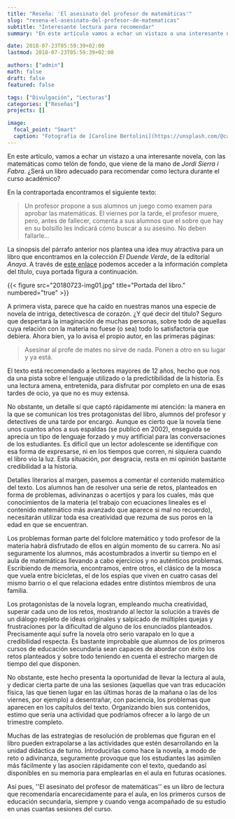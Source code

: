 ```yaml
---
title: "Reseña: 'El asesinato del profesor de matemáticas'"
slug: "resena-el-asesinato-del-profesor-de-matematicas"
subtitle: "Interesante lectura para recomendar"
summary: "En este artículo vamos a echar un vistazo a una interesante novela, con las matemáticas como telón de fondo, que viene de la mano de Jordi Sierra i Fabra. ¿Será un libro adecuado para recomendar como lectura durante el curso académico?"

date: 2018-07-23T05:59:39+02:00
lastmod: 2018-07-23T05:59:39+02:00

authors: ["admin"]
math: false
draft: false
featured: false

tags: ["Divulgación", "Lecturas"]
categories: ["Reseñas"]
projects: []

image:
  focal_point: "Smart"
  caption: "Fotografía de [Caroline Bertolini](https://unsplash.com/@caroline_bertolini), disponible en [Unsplash](https://unsplash.com/photos/NAaXkKDdQZg)."
---
```


En este artículo, vamos a echar un vistazo a una interesante novela, con las matemáticas como telón de fondo, que viene de la mano de *Jordi Sierra i Fabra*. ¿Será un libro adecuado para recomendar como lectura durante el curso académico?

En la contraportada encontramos el siguiente texto:

> Un profesor propone a sus alumnos un juego como examen para aprobar las matemáticas. El viernes por la tarde, el profesor muere, pero, antes de fallecer, comenta a sus alumnos que el sobre que hay en su bolsillo les indicará cómo buscar a su asesino. No deben fallarle...

La sinopsis del párrafo anterior nos plantea una idea muy atractiva para un libro que encontramos en la colección *El Duende Verde*, de la editorial *Anaya*. A través de [este enlace](https://www.anayainfantilyjuvenil.com/libro.php?codigo_comercial=1571123) podemos acceder a la información completa del título, cuya portada figura a continuación.

{{< figure src="20180723-img01.jpg" title="Portada del libro." numbered="true" >}}

A primera vista, parece que ha caído en nuestras manos una especie de novela de intriga, detectivesca de corazón. ¿Y qué decir del título? Seguro que despertará la imaginación de muchas personas, sobre todo de aquellas cuya relación con la materia no fuese (o sea) todo lo satisfactoria que debiera. Ahora bien, ya lo avisa el propio autor, en las primeras páginas: 

> Asesinar al profe de mates no sirve de nada. Ponen a otro en su lugar y ya está.

El texto está recomendado a lectores mayores de 12 años, hecho que nos da una pista sobre el lenguaje utilizado o la predictibilidad de la historia. Es una lectura amena, entretenida, para disfrutar por completo en una de esas tardes de ocio, ya que no es muy extensa. 

No obstante, un detalle sí que captó rápidamente mi atención: la manera en la que se comunican los tres protagonistas del libro, alumnos del profesor y detectives de una tarde por encargo. Aunque es cierto que la novela tiene unos cuantos años a sus espaldas (se publicó en 2002), enseguida se aprecia un tipo de lenguaje forzado y muy artificial para las conversaciones de los estudiantes. Es difícil que un lector adolescente se identifique con esa forma de expresarse, ni en los tiempos que corren, ni siquiera cuando el libro vio la luz. Esta situación, por desgracia, resta en mi opinión bastante credibilidad a la historia.

Detalles literarios al margen, pasemos a comentar el contenido matemático del texto. Los alumnos han de resolver una serie de retos, planteados en forma de problemas, adivinanzas o acertijos y para los cuales, más que conocimientos de la materia (el trabajo con ecuaciones lineales es el contenido matemático más avanzado que aparece si mal no recuerdo), necesitarán utilizar toda esa creatividad que rezuma de sus poros en la edad en que se encuentran.

Los problemas forman parte del folclore matemático y todo profesor de la materia habrá disfrutado de ellos en algún momento de su carrera. No así seguramente los alumnos, más acostumbrados a invertir su tiempo en el aula de matemáticas llevando a cabo ejercicios y no auténticos problemas. Escribiendo de memoria, encontramos, entre otros, el clásico de la mosca que vuela entre bicicletas, el de los espías que viven en cuatro casas del mismo barrio o el que relaciona edades entre distintos miembros de una familia.

Los protagonistas de la novela logran, empleando mucha creatividad, superar cada uno de los retos, mostrando al lector la solución a través de un diálogo repleto de ideas originales y salpicado de múltiples quejas y frustraciones por la dificultad de alguno de los enunciados planteados. Precisamente aquí sufre la novela otro serio varapalo en lo que a credibilidad respecta. Es bastante improbable que alumnos de los primeros cursos de educación secundaria sean capaces de abordar con éxito los retos planteados y sobre todo teniendo en cuenta el estrecho margen de tiempo del que disponen.

No obstante, este hecho presenta la oportunidad de llevar la lectura al aula, y dedicar cierta parte de una las sesiones (aquellas que van tras educación física, las que tienen lugar en las últimas horas de la mañana o las de los viernes, por ejemplo) a desentrañar, con paciencia, los problemas que aparecen en los capítulos del texto. Organizando bien sus contenidos, estimo que sería una actividad que podríamos ofrecer a lo largo de un trimestre completo.

Muchas de las estrategias de resolución de problemas que figuran en el libro pueden extrapolarse a las actividades que estén desarrollando en la unidad didáctica de turno. Introducirlas como hace la novela, a modo de reto o adivinanza, seguramente provoque que los estudiantes las asimilen más fácilmente y las asocien rápidamente con el texto, quedando así disponibles en su memoria para emplearlas en el aula en futuras ocasiones.

Así pues, ''El asesinato del profesor de matemáticas'' es un libro de lectura que recomendaría encarecidamente para el aula, en los primeros cursos de educación secundaria, siempre y cuando venga acompañado de su estudio en unas cuantas sesiones del curso.
